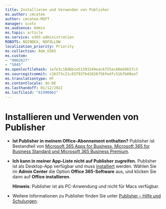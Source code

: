 ```yaml
---
title: Installieren und Verwenden von Publisher
ms.author: cmcatee
author: cmcatee-MSFT
manager: scotv
ms.audience: Admin
ms.topic: article
ms.service: o365-administration
ROBOTS: NOINDEX, NOFOLLOW
localization_priority: Priority
ms.collection: Adm_O365
ms.custom:
- "9002627"
- "5045"
ms.openlocfilehash: 1e7e3c18dbbce51393349eac6755ac60eb9b57c3
ms.sourcegitcommit: c26373c21c837937b41026f56fedfc51b7b80ea7
ms.translationtype: HT
ms.contentlocale: de-DE
ms.lasthandoff: 01/12/2022
ms.locfileid: "61990062"
---
```

# <a name="install-and-use-publisher"></a>Installieren und Verwenden von Publisher

- **Ist Publisher in meinem Office-Abonnement enthalten?** Publisher ist Bestandteil von [Microsoft 365 Apps for Business, Microsoft 365 for Business Standard und Microsoft 365 Business Premium](https://products.office.com/compare-all-microsoft-office-products?activetab=tab:primaryr2).
- **Ich kann in meiner App-Liste nicht auf Publisher zugreifen.**  Publisher ist als Desktop-App verfügbar und muss [installiert](https://support.office.com/article/Install-Office-apps-from-Office-365-dcf2d841-dac7-455b-9a77-fc8f7ee92702) werden. Wählen Sie im **Admin Center** die Option **Office 365-Software** aus, und klicken Sie dann auf **Office installieren**. 

    **Hinweis**: Publisher ist als PC-Anwendung und nicht für Macs verfügbar.
- Weitere Informationen zu Publisher finden Sie unter [Publisher – Hilfe und Schulungen](https://support.office.com/publisher).
